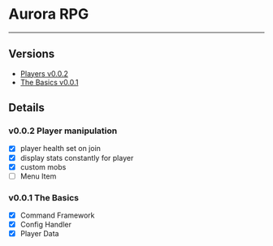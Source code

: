 # Aurora RPG

---

## Versions

- [Players v0.0.2](#v002-player-manipulation)
- [The Basics v0.0.1](#v001-the-basics)


## Details

### v0.0.2 Player manipulation

- [x] player health set on join
- [x] display stats constantly for player
- [x] custom mobs
- [ ] Menu Item

### v0.0.1 The Basics

- [x] Command Framework
- [x] Config Handler
- [x] Player Data